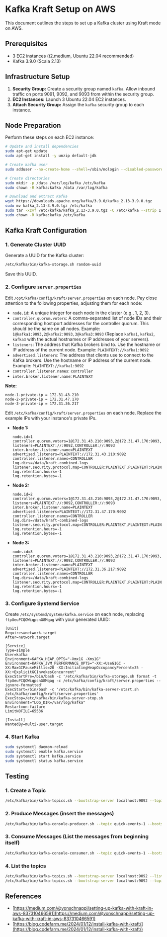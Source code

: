 # Kafka Kraft Setup on AWS

This document outlines the steps to set up a Kafka cluster using Kraft mode on AWS.

## Prerequisites

*   3 EC2 instances (t2.medium, Ubuntu 22.04 recommended)
*   Kafka 3.9.0 (Scala 2.13)

## Infrastructure Setup

1.  **Security Group:** Create a security group named `kafka`. Allow inbound traffic on ports 9091, 9092, and 9093 from within the security group.
2.  **EC2 Instances:** Launch 3 Ubuntu 22.04 EC2 instances.
3.  **Attach Security Group:** Assign the `kafka` security group to each instance.

## Node Preparation

Perform these steps on each EC2 instance:

```bash
# Update and install dependencies
sudo apt-get update
sudo apt-get install -y unzip default-jdk

# Create kafka user
sudo adduser --no-create-home --shell=/sbin/nologin --disabled-password --disabled-login --gecos "" kafka

# Create directories
sudo mkdir -p /data /var/log/kafka /etc/kafka
sudo chown -R kafka:kafka /data /var/log/kafka

# Download and extract Kafka
wget https://downloads.apache.org/kafka/3.9.0/kafka_2.13-3.9.0.tgz
sudo mv kafka_2.13-3.9.0.tgz /etc/kafka
sudo tar -xzvf /etc/kafka/kafka_2.13-3.9.0.tgz -C /etc/kafka --strip 1
sudo chown -R kafka:kafka /etc/kafka
```

## Kafka Kraft Configuration

### 1. Generate Cluster UUID

Generate a UUID for the Kafka cluster:

```bash
/etc/kafka/bin/kafka-storage.sh random-uuid
```

Save this UUID.

### 2. Configure `server.properties`


Edit `/opt/kafka/config/kraft/server.properties` on each node.  Pay close attention to the following properties, adjusting them for each node:

*   `node.id`:  A unique integer for each node in the cluster (e.g., 1, 2, 3).
*   `controller.quorum.voters`: A comma-separated list of node IDs and their corresponding host:port addresses for the controller quorum.  This should be the same on all nodes.  Example: `1@kafka1:9093,2@kafka2:9093,3@kafka3:9093`  (Replace `kafka1`, `kafka2`, `kafka3` with the actual hostnames or IP addresses of your servers).
*   `listeners`:  The address that Kafka brokers bind to.  Use the hostname or IP address of the current node.  Example: `PLAINTEXT://kafka1:9092`
*   `advertised.listeners`: The address that clients use to connect to the Kafka brokers.  Use the hostname or IP address of the current node. Example: `PLAINTEXT://kafka1:9092`
*   `controller.listener.names`: `controller`
*   `inter.broker.listener.name`: `PLAINTEXT`


**Note:**

    node-1-private-ip = 172.31.43.210
    node-2-private-ip = 172.31.47.170
    node-3-private-ip = 172.31.36.217


Edit `/etc/kafka/config/kraft/server.properties` on each node.  Replace the example IPs with your instance's private IPs.

*   **Node 1:**

    ```properties
    node.id=1
    controller.quorum.voters=1@172.31.43.210:9093,2@172.31.47.170:9093,3@172.31.36.217:9093
    listeners=PLAINTEXT://:9092,CONTROLLER://:9093
    inter.broker.listener.name=PLAINTEXT
    advertised.listeners=PLAINTEXT://172.31.43.210:9092
    controller.listener.names=CONTROLLER
    log.dirs=/data/kraft-combined-logs
    listener.security.protocol.map=CONTROLLER:PLAINTEXT,PLAINTEXT:PLAINTEXT,SSL:SSL,SASL_PLAINTEXT:SASL_PLAINTEXT,SASL_SSL:SASL_SSL
    log.retention.hours=-1
    log.retention.bytes=-1
    ```

*   **Node 2:**

    ```properties
    node.id=2
    controller.quorum.voters=1@172.31.43.210:9093,2@172.31.47.170:9093,3@172.31.36.217:9093
    listeners=PLAINTEXT://:9092,CONTROLLER://:9093
    inter.broker.listener.name=PLAINTEXT
    advertised.listeners=PLAINTEXT://172.31.47.170:9092
    controller.listener.names=CONTROLLER
    log.dirs=/data/kraft-combined-logs
    listener.security.protocol.map=CONTROLLER:PLAINTEXT,PLAINTEXT:PLAINTEXT,SSL:SSL,SASL_PLAINTEXT:SASL_PLAINTEXT,SASL_SSL:SASL_SSL
    log.retention.hours=-1
    log.retention.bytes=-1
    ```

*   **Node 3:**

    ```properties
    node.id=3
    controller.quorum.voters=1@172.31.43.210:9093,2@172.31.47.170:9093,3@172.31.36.217:9093
    listeners=PLAINTEXT://:9092,CONTROLLER://:9093
    inter.broker.listener.name=PLAINTEXT
    advertised.listeners=PLAINTEXT://172.31.36.217:9092
    controller.listener.names=CONTROLLER
    log.dirs=/data/kraft-combined-logs
    listener.security.protocol.map=CONTROLLER:PLAINTEXT,PLAINTEXT:PLAINTEXT,SSL:SSL,SASL_PLAINTEXT:SASL_PLAINTEXT,SASL_SSL:SASL_SSL
    log.retention.hours=-1
    log.retention.bytes=-1
    ```

### 3. Configure Systemd Service

Create `/etc/systemd/system/kafka.service` on each node, replacing `ftpUeuPCQOWiqpcnG8Mqag` with your generated UUID:

```service
[Unit]
Requires=network.target
After=network.target

[Service]
Type=simple
User=kafka
Environment=KAFKA_HEAP_OPTS="-Xmx1G -Xms1G"
Environment=KAFKA_JVM_PERFORMANCE_OPTS="-XX:+UseG1GC -XX:MaxGCPauseMillis=20 -XX:InitiatingHeapOccupancyPercent=35 -XX:+ExplicitGCInvokesConcurrent"
ExecStartPre=/bin/bash -c '/etc/kafka/bin/kafka-storage.sh format -t ftpUeuPCQOWiqpcnG8Mqag -c /etc/kafka/config/kraft/server.properties --ignore-formatted'
ExecStart=/bin/bash -c '/etc/kafka/bin/kafka-server-start.sh /etc/kafka/config/kraft/server.properties'
ExecStop=/etc/kafka/bin/kafka-server-stop.sh
Environment="LOG_DIR=/var/log/kafka"
Restart=on-failure
LimitNOFILE=65536

[Install]
WantedBy=multi-user.target
```

### 4. Start Kafka

```bash
sudo systemctl daemon-reload
sudo systemctl enable kafka.service
sudo systemctl start kafka.service
sudo systemctl status kafka.service
```

## Testing

### 1. Create a Topic 

```bash
/etc/kafka/bin/kafka-topics.sh --bootstrap-server localhost:9092 --topic quick-events-1 --create --partitions 2 --replication-factor 2
```

### 2. Produce Messages (insert the messages)

```bash
/etc/kafka/bin/kafka-console-producer.sh --topic quick-events-1 --bootstrap-server 172.31.43.210:9092,172.31.47.170:9092,172.31.36.217:9092
```

### 3. Consume Messages (List the messages from beginning itself)

```bash
/etc/kafka/bin/kafka-console-consumer.sh --topic quick-events-1 --bootstrap-server  172.31.43.210:9092,172.31.47.170:9092,172.31.36.217:9092 --from-beginning
```
### 4. List the topics
```bash
/etc/kafka/bin/kafka-topics.sh --bootstrap-server localhost:9092 --list
/etc/kafka/bin/kafka-topics.sh --bootstrap-server localhost:9092 --topic quick-events-1 --list
```
## References

*   [https://medium.com/@vonschnappi/setting-up-kafka-with-kraft-in-aws-837310466591](https://medium.com/@vonschnappi/setting-up-kafka-with-kraft-in-aws-837310466591)
*   [https://blog.codefarm.me/2024/01/12/install-kafka-with-kraft/](https://blog.codefarm.me/2024/01/12/install-kafka-with-kraft/)

